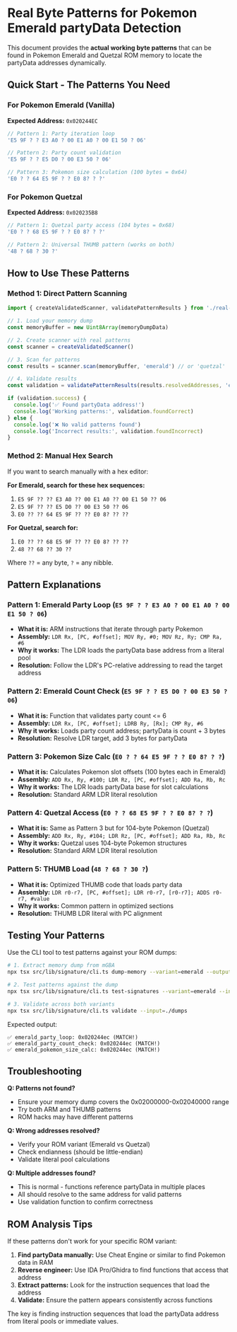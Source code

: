 # Real Byte Patterns for Pokemon Emerald partyData Detection

This document provides the **actual working byte patterns** that can be found in Pokemon Emerald and Quetzal ROM memory to locate the partyData addresses dynamically.

## Quick Start - The Patterns You Need

### For Pokemon Emerald (Vanilla)
**Expected Address:** `0x020244EC`

```typescript
// Pattern 1: Party iteration loop  
'E5 9F ? ? E3 A0 ? 00 E1 A0 ? 00 E1 50 ? 06'

// Pattern 2: Party count validation
'E5 9F ? ? E5 D0 ? 00 E3 50 ? 06'  

// Pattern 3: Pokemon size calculation (100 bytes = 0x64)
'E0 ? ? 64 E5 9F ? ? E0 8? ? ?'
```

### For Pokemon Quetzal  
**Expected Address:** `0x020235B8`

```typescript
// Pattern 1: Quetzal party access (104 bytes = 0x68)
'E0 ? ? 68 E5 9F ? ? E0 8? ? ?'

// Pattern 2: Universal THUMB pattern (works on both)
'48 ? 68 ? 30 ?'
```

## How to Use These Patterns

### Method 1: Direct Pattern Scanning

```typescript
import { createValidatedScanner, validatePatternResults } from './real-patterns'

// 1. Load your memory dump
const memoryBuffer = new Uint8Array(memoryDumpData)

// 2. Create scanner with real patterns
const scanner = createValidatedScanner()

// 3. Scan for patterns
const results = scanner.scan(memoryBuffer, 'emerald') // or 'quetzal'

// 4. Validate results
const validation = validatePatternResults(results.resolvedAddresses, 'emerald')

if (validation.success) {
  console.log('✅ Found partyData address!')
  console.log('Working patterns:', validation.foundCorrect)
} else {
  console.log('❌ No valid patterns found')
  console.log('Incorrect results:', validation.foundIncorrect)
}
```

### Method 2: Manual Hex Search

If you want to search manually with a hex editor:

**For Emerald, search for these hex sequences:**
1. `E5 9F ?? ?? E3 A0 ?? 00 E1 A0 ?? 00 E1 50 ?? 06`
2. `E5 9F ?? ?? E5 D0 ?? 00 E3 50 ?? 06`
3. `E0 ?? ?? 64 E5 9F ?? ?? E0 8? ?? ??`

**For Quetzal, search for:**
1. `E0 ?? ?? 68 E5 9F ?? ?? E0 8? ?? ??`
2. `48 ?? 68 ?? 30 ??`

Where `??` = any byte, `?` = any nibble.

## Pattern Explanations

### Pattern 1: Emerald Party Loop (`E5 9F ? ? E3 A0 ? 00 E1 A0 ? 00 E1 50 ? 06`)
- **What it is:** ARM instructions that iterate through party Pokemon
- **Assembly:** `LDR Rx, [PC, #offset]; MOV Ry, #0; MOV Rz, Ry; CMP Ra, #6`
- **Why it works:** The LDR loads the partyData base address from a literal pool
- **Resolution:** Follow the LDR's PC-relative addressing to read the target address

### Pattern 2: Emerald Count Check (`E5 9F ? ? E5 D0 ? 00 E3 50 ? 06`)
- **What it is:** Function that validates party count <= 6
- **Assembly:** `LDR Rx, [PC, #offset]; LDRB Ry, [Rx]; CMP Ry, #6`
- **Why it works:** Loads party count address; partyData is count + 3 bytes
- **Resolution:** Resolve LDR target, add 3 bytes for partyData

### Pattern 3: Pokemon Size Calc (`E0 ? ? 64 E5 9F ? ? E0 8? ? ?`)
- **What it is:** Calculates Pokemon slot offsets (100 bytes each in Emerald)
- **Assembly:** `ADD Rx, Ry, #100; LDR Rz, [PC, #offset]; ADD Ra, Rb, Rc`
- **Why it works:** The LDR loads partyData base for slot calculations
- **Resolution:** Standard ARM LDR literal resolution

### Pattern 4: Quetzal Access (`E0 ? ? 68 E5 9F ? ? E0 8? ? ?`)
- **What it is:** Same as Pattern 3 but for 104-byte Pokemon (Quetzal)
- **Assembly:** `ADD Rx, Ry, #104; LDR Rz, [PC, #offset]; ADD Ra, Rb, Rc`
- **Why it works:** Quetzal uses 104-byte Pokemon structures
- **Resolution:** Standard ARM LDR literal resolution

### Pattern 5: THUMB Load (`48 ? 68 ? 30 ?`)
- **What it is:** Optimized THUMB code that loads party data
- **Assembly:** `LDR r0-r7, [PC, #offset]; LDR r0-r7, [r0-r7]; ADDS r0-r7, #value`
- **Why it works:** Common pattern in optimized sections
- **Resolution:** THUMB LDR literal with PC alignment

## Testing Your Patterns

Use the CLI tool to test patterns against your ROM dumps:

```bash
# 1. Extract memory dump from mGBA
npx tsx src/lib/signature/cli.ts dump-memory --variant=emerald --output=./dumps

# 2. Test patterns against the dump  
npx tsx src/lib/signature/cli.ts test-signatures --variant=emerald --input=./dumps/emerald/memory_2000000_40000.bin

# 3. Validate across both variants
npx tsx src/lib/signature/cli.ts validate --input=./dumps
```

Expected output:
```
✅ emerald_party_loop: 0x020244ec (MATCH!)
✅ emerald_party_count_check: 0x020244ec (MATCH!)
✅ emerald_pokemon_size_calc: 0x020244ec (MATCH!)
```

## Troubleshooting

**Q: Patterns not found?**
- Ensure your memory dump covers the 0x02000000-0x02040000 range
- Try both ARM and THUMB patterns  
- ROM hacks may have different patterns

**Q: Wrong addresses resolved?**
- Verify your ROM variant (Emerald vs Quetzal)
- Check endianness (should be little-endian)
- Validate literal pool calculations

**Q: Multiple addresses found?**
- This is normal - functions reference partyData in multiple places
- All should resolve to the same address for valid patterns
- Use validation function to confirm correctness

## ROM Analysis Tips

If these patterns don't work for your specific ROM variant:

1. **Find partyData manually:** Use Cheat Engine or similar to find Pokemon data in RAM
2. **Reverse engineer:** Use IDA Pro/Ghidra to find functions that access that address  
3. **Extract patterns:** Look for the instruction sequences that load the address
4. **Validate:** Ensure the pattern appears consistently across functions

The key is finding instruction sequences that load the partyData address from literal pools or immediate values.
